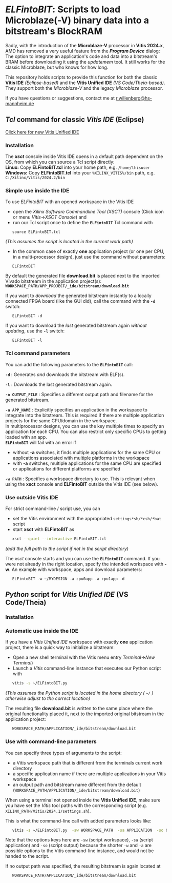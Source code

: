 ##
# *ELFintoBIT*: Scripts to load Microblaze(-V) binary data into a bitstream's BlockRAM

Sadly, with the introduction of the **Microblaze-V** processor in **Vitis 2024.x**, AMD has removed a very useful feature from the ***Program Device*** dialog: The option to integrate an application's code and data into a bitstream's BRAM before downloading it using the *updatemem* tool. It still works for the classic Microblaze, but who knows for how long.

<!--
*(Frankly, this seems insane, given that it is the most straightforward way to get a freshly compiled application started on the FPGA. The way through the debugger, for example, does not work on Zynq systems if one does not also enable the ARM processor. WTF?)*
-->

This repository holds scripts to provide this function for both the classic **Vitis IDE** *(Eclipse-based)* and the **Vitis Unified IDE** *(VS Code/Theia-based)*. They support both the *Microblaze-V* and the legacy *Microblaze* processor.

If you have questions or suggestions, contact me at [r.willenberg@hs-mannheim.de](mailto://r.willenberg@hs-mannheim.de)

## *Tcl* command for classic *Vitis IDE* (Eclipse) ##

[Click here for new Vitis Unified IDE](#python-script-for-vitis-unified-ide-vs-codetheia)

### Installation ###

The ***xsct*** console inside Vitis IDE opens in a default path dependent on the OS, from which you can source a Tcl script directly:  
**Linux:** Copy **ELFintoBIT.tcl** into your home path, e.g. ```/home/thisuser```  
**Windows:** Copy **ELFintoBIT.tcl** into your ```%XILINX_VITIS%/bin``` path, e.g. ```C:/Xilinx/Vitis/2024.2/bin```

### Simple use inside the IDE ###

To use *ELFintoBIT* with an opened workspace in the Vitis IDE 
* open the *Xilinx Software Commandline Tool (XSCT)* console (Click icon or menu *Vitis*->*XSCT Console*) and
* run our Tcl script once to define the **```ELFintoBIT```** Tcl command with
```xsct
   source ELFintoBIT.tcl
```
*(This assumes the script is located in the current work path)*
* In the common case of exactly **one** application project (or one per CPU, in a multi-processor design), just use the command without parameters:

```xsct
   ELFintoBIT
```

By default the generated file **download.bit** is placed next to the imported Vivado bitstream in the application project(s):  
**```WORKSPACE_PATH/APP_PROJECT/_ide/bitstream/download.bit```**

If you want to *download* the generated bitstream instantly to a locally connected FPGA board (like the GUI did), call the command with the **```-d```** switch:
```xsct
   ELFintoBIT -d
```
If you want to download the *last* generated bitstream again *without updating*, use the **```-l```** switch:
```xsct
   ELFintoBIT -l
```

### Tcl command parameters ###

You can add the following parameters to the **```ELFintoBIT```** call:

**```-d```** : Generates *and* downloads the bitstream with ELF(s).

**```-l```** : Downloads the last generated bitstream again.

**```-o OUTPUT_FILE```** : Specifies a different output path and filename for the generated bitstream.

**```-a APP_NAME```** : Explicitly specifies an application in the workspace to integrate into the bitstream. This is required if there are multiple application projects for the same CPU/domain in the workspace.  
In multiprocessor designs, you can use the key multiple times to specify an application for each CPU. You can also restrict only specific CPUs to getting loaded with an app.  
**```ELFintoBIT```** will fail with an error if
* without **-a** switches, it finds multiple applications for the same CPU or applications associated with multiple platforms in the workspace  
* with **-a** switches, multiple applications for the same CPU are specified or applications for different platforms are specified 

**```-w PATH```** : Specifies a workspace directory to use. This is relevant when using the **xsct** console and **ELFintoBIT** outside the Vitis IDE (see below).

### Use outside Vitis IDE ###

For strict command-line / script use, you can
* set the Vitis environment with the appropriated ```settings*sh/*csh/*bat``` script
* start **xsct** with **ELFintoBIT** as 

```bash
   xsct --quiet --interactive ELFintoBIT.tcl
```
*(add the full path to the script if not in the script directory)*

The *xsct* console starts and you can use the **```ELFintoBIT```** command. If you were not already in the right location, specify the intended workspace with **-w**. An example with workspace, apps and download parameters: 
```xsct
   ELFintoBIT -w ~/MYDESIGN -a cpu0app -a cpu1app -d
```

## *Python* script for *Vitis Unified IDE* (VS Code/Theia) ##

### Installation ###



### Automatic use inside the IDE ###

If you have a *Vitis Unified IDE* workspace with exactly **one** application project, there is a quick way to initialize a bitstream:

* Open a new shell terminal with the Vitis menu entry *Terminal*->*New Terminal*)
* Launch a *Vitis* command-line instance that executes our Python script with
```bash
   vitis -s ~/ELFintoBIT.py
```

*(This assumes the Python script is located in the home directory ( ```~/``` ) otherwise adjust to the correct location)*

The resulting file **download.bit** is written to the same place where the original functionality placed it, next to the imported original bitstream in the application project:
```path
   WORKSPACE_PATH/APPLICATION/_ide/bitstream/download.bit
```
### Use with command-line parameters ###

You can specify three types of arguments to the script:
* a Vitis workspace path that is different from the terminals current work directory
* a specific application name if there are multiple applications in your Vitis workspace
* an output path and bitstream name different from the default (```WORKSPACE_PATH/APPLICATION/_ide/bitstream/download.bit```)

When using a terminal not opened inside the **Vitis Unified IDE**, make sure you have set the *Vitis* tool paths with the corresponding script (e.g. ```XILINX_PATH/Vitis/2024.1/settings.sh```).

This is what the command-line call with added parameters looks like:

```bash
   vitis -s ~/ELFintoBIT.py  -sw WORKSPACE_PATH  -sa APPLICATION  -so OUTPUT_BITSTREAM
```

Note that the options keys here are ```-sw``` (script workspace),  ```-sa``` (script application) and ```-so``` (script output) because the shorter ```-w``` and ```-a``` are possible options to the Vitis command-line instance, and would not be handed to the script.

If no output path was specified, the resulting bitstream is again located at
```path
   WORKSPACE_PATH/APPLICATION/_ide/bitstream/download.bit
```
